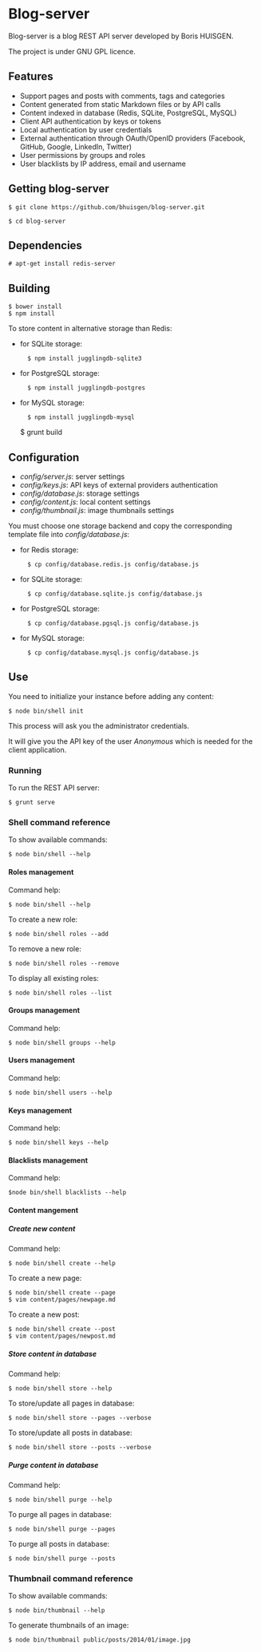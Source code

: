 # Blog-server

Blog-server is a blog REST API server developed by Boris HUISGEN.

The project is under GNU GPL licence.

## Features

- Support pages and posts with comments, tags and categories
- Content generated from static Markdown files or by API calls
- Content indexed in database (Redis, SQLite, PostgreSQL, MySQL)
- Client API authentication by keys or tokens
- Local authentication by user credentials
- External authentication through OAuth/OpenID providers (Facebook, GitHub, Google, LinkedIn, Twitter)
- User permissions by groups and roles
- User blacklists by IP address, email and username

## Getting blog-server

	$ git clone https://github.com/bhuisgen/blog-server.git

	$ cd blog-server

## Dependencies

	# apt-get install redis-server

## Building

	$ bower install
	$ npm install

To store content in alternative storage than Redis:

- for SQLite storage:

		$ npm install jugglingdb-sqlite3

- for PostgreSQL storage:

		$ npm install jugglingdb-postgres

- for MySQL storage:

		$ npm install jugglingdb-mysql

	$ grunt build

## Configuration

- *config/server.js*: server settings
- *config/keys.js*: API keys of external providers authentication
- *config/database.js*: storage settings
- *config/content.js*: local content settings
- *config/thumbnail.js*: image thumbnails settings

You must choose one storage backend and copy the corresponding template file into *config/database.js*:

- for Redis storage:

		$ cp config/database.redis.js config/database.js

- for SQLite storage:

		$ cp config/database.sqlite.js config/database.js

- for PostgreSQL storage:

		$ cp config/database.pgsql.js config/database.js

- for MySQL storage:

		$ cp config/database.mysql.js config/database.js

## Use

You need to initialize your instance before adding any content:

	$ node bin/shell init

This process will ask you the administrator credentials.

It will give you the API key of the user *Anonymous* which is needed for the client application. 

### Running

To run the REST API server:

	$ grunt serve

### Shell command reference

To show available commands:

	$ node bin/shell --help

#### Roles management

Command help:

	$ node bin/shell --help

To create a new role:

	$ node bin/shell roles --add

To remove a new role:

	$ node bin/shell roles --remove

To display all existing roles:

	$ node bin/shell roles --list

#### Groups management

Command help:

	$ node bin/shell groups --help

#### Users management

Command help:

	$ node bin/shell users --help

#### Keys management

Command help:

	$ node bin/shell keys --help

#### Blacklists management

Command help:

	$node bin/shell blacklists --help

#### Content mangement

##### Create new content

Command help:

	$ node bin/shell create --help

To create a new page:

	$ node bin/shell create --page
	$ vim content/pages/newpage.md

To create a new post:

	$ node bin/shell create --post
	$ vim content/pages/newpost.md

##### Store content in database

Command help:

	$ node bin/shell store --help

To store/update all pages in database:

	$ node bin/shell store --pages --verbose

To store/update all posts in database:

	$ node bin/shell store --posts --verbose

##### Purge content in database

Command help:

	$ node bin/shell purge --help

To purge all pages in database:

	$ node bin/shell purge --pages

To purge all posts in database:

	$ node bin/shell purge --posts

### Thumbnail command reference

To show available commands:

	$ node bin/thumbnail --help

To generate thumbnails of an image:

	$ node bin/thumbnail public/posts/2014/01/image.jpg
